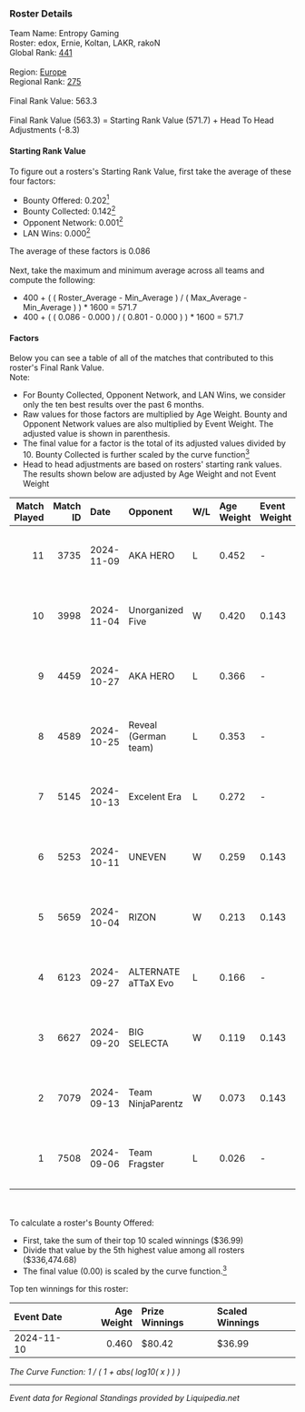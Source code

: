 ### Roster Details<br />
Team Name: Entropy Gaming<br />
Roster: edox, Ernie, Koltan, LAKR, rakoN<br />
Global Rank: [441](../standings_global.md)<br />
<br />
Region: [Europe]( ../standings_europe.md)<br />
Regional Rank: [275]( ../standings_europe.md)<br />
<br />
Final Rank Value:  563.3<br />
<br />
Final Rank Value (563.3) = Starting Rank Value (571.7) + Head To Head Adjustments (-8.3)<br />

#### Starting Rank Value<br />
To figure out a rosters's Starting Rank Value, first take the average of these four factors:<br />
- Bounty Offered: 0.202[<sup>1</sup>](#table2)
- Bounty Collected: 0.142[<sup>2</sup>](#table1)
- Opponent Network: 0.001[<sup>2</sup>](#table1)
- LAN Wins: 0.000[<sup>2</sup>](#table1)

The average of these factors is 0.086<br />
<br />
Next, take the maximum and minimum average across all teams and compute the following:<br />
- 400 + ( ( Roster_Average - Min_Average ) / ( Max_Average - Min_Average ) ) * 1600 = 571.7
- 400 + ( ( 0.086 - 0.000 ) / ( 0.801 - 0.000 ) ) * 1600 = 571.7


#### Factors<br />
Below you can see a table of all of the matches that contributed to this roster's Final Rank Value.<br />
Note:<br />

- For Bounty Collected, Opponent Network, and LAN Wins, we consider only the ten best results over the past 6 months.
- Raw values for those factors are multiplied by Age Weight. Bounty and Opponent Network values are also multiplied by Event Weight. The adjusted value is shown in parenthesis.
- The final value for a factor is the total of its adjusted values divided by 10. Bounty Collected is further scaled by the curve function[<sup>3</sup>](#curveFunction)
- Head to head adjustments are based on rosters' starting rank values. The results shown below are adjusted by Age Weight and not Event Weight
<span id="table1"></span><br />


| Match Played | Match ID | Date       | Opponent             | W/L | Age Weight | Event Weight | Bounty Collected | Opponent Network | LAN Wins  | H2H Adj. | Roster                           |
| -: | -: | :- | :- | :- | :- | :- | :- | :- | :- | -: | :- |
|           11 |     3735 | 2024-11-09 | AKA HERO             | L   | 0.452      | -            | -                | -                | -         |    -6.81 | edox, Ernie, Koltan, LAKR, rakoN |
|           10 |     3998 | 2024-11-04 | Unorganized Five     | W   | 0.420      | 0.143        | 0.000 (0.000)    | 0.067 (0.004)    | 0 (0.000) |     6.89 | edox, Ernie, Koltan, LAKR, rakoN |
|            9 |     4459 | 2024-10-27 | AKA HERO             | L   | 0.366      | -            | -                | -                | -         |    -5.28 | edox, Ernie, Koltan, LAKR, rakoN |
|            8 |     4589 | 2024-10-25 | Reveal (German team) | L   | 0.353      | -            | -                | -                | -         |    -4.45 | edox, Ernie, Koltan, LAKR, rakoN |
|            7 |     5145 | 2024-10-13 | Excelent Era         | L   | 0.272      | -            | -                | -                | -         |    -3.70 | Ernie, Koltan, LAKR, Neru, rakoN |
|            6 |     5253 | 2024-10-11 | UNEVEN               | W   | 0.259      | 0.143        | 0.000 (0.000)    | 0.009 (0.000)    | 0 (0.000) |     2.90 | edox, Ernie, Koltan, LAKR, rakoN |
|            5 |     5659 | 2024-10-04 | RIZON                | W   | 0.213      | 0.143        | 0.000 (0.000)    | 0.000 (0.000)    | 0 (0.000) |     1.84 | edox, Ernie, Koltan, LAKR, rakoN |
|            4 |     6123 | 2024-09-27 | ALTERNATE aTTaX Evo  | L   | 0.166      | -            | -                | -                | -         |    -2.31 | edox, Ernie, Koltan, LAKR, rakoN |
|            3 |     6627 | 2024-09-20 | BIG SELECTA          | W   | 0.119      | 0.143        | 0.000 (0.000)    | 0.049 (0.001)    | 0 (0.000) |     1.85 | edox, Ernie, Koltan, LAKR, rakoN |
|            2 |     7079 | 2024-09-13 | Team NinjaParentz    | W   | 0.073      | 0.143        | 0.000 (0.000)    | 0.036 (0.000)    | 0 (0.000) |     1.14 | edox, Ernie, Koltan, LAKR, rakoN |
|            1 |     7508 | 2024-09-06 | Team Fragster        | L   | 0.026      | -            | -                | -                | -         |    -0.38 | edox, Ernie, Koltan, LAKR, rakoN |

<br />
<span id="table2"></span><br />
To calculate a roster's Bounty Offered:<br />

- First, take the sum of their top 10 scaled winnings ($36.99)
- Divide that value by the 5th highest value among all rosters ($336,474.68)
- The final value (0.00) is scaled by the curve function.[<sup>3</sup>](#curveFunction)

Top ten winnings for this roster:<br />

| Event Date | Age Weight | Prize Winnings | Scaled Winnings |
| :- | -: | :- | :- |
| 2024-11-10 |      0.460 | $80.42         | $36.99          |


<span id="curveFunction"></span>_The Curve Function: 1 / ( 1 + abs( log10( x ) ) )_<br />

---
_Event data for Regional Standings provided by Liquipedia.net_<br />
